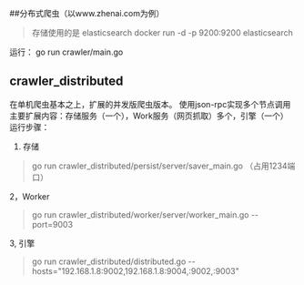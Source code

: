 
##分布式爬虫（以www.zhenai.com为例）


>存储使用的是 elasticsearch
docker run -d -p 9200:9200 elasticsearch

运行：
go run crawler/main.go

## crawler_distributed
在单机爬虫基本之上，扩展的并发版爬虫版本。
使用json-rpc实现多个节点调用
主要扩展内容：存储服务（一个），Work服务（网页抓取）多个，引擎（一个）
运行步骤：

1. 存储
> go run crawler_distributed/persist/server/saver_main.go （占用1234端口）

2，Worker
> go run crawler_distributed/worker/server/worker_main.go --port=9003

3, 引擎
> go run crawler_distributed/distributed.go --hosts="192.168.1.8:9002,192.168.1.8:9004,:9002,:9003"



